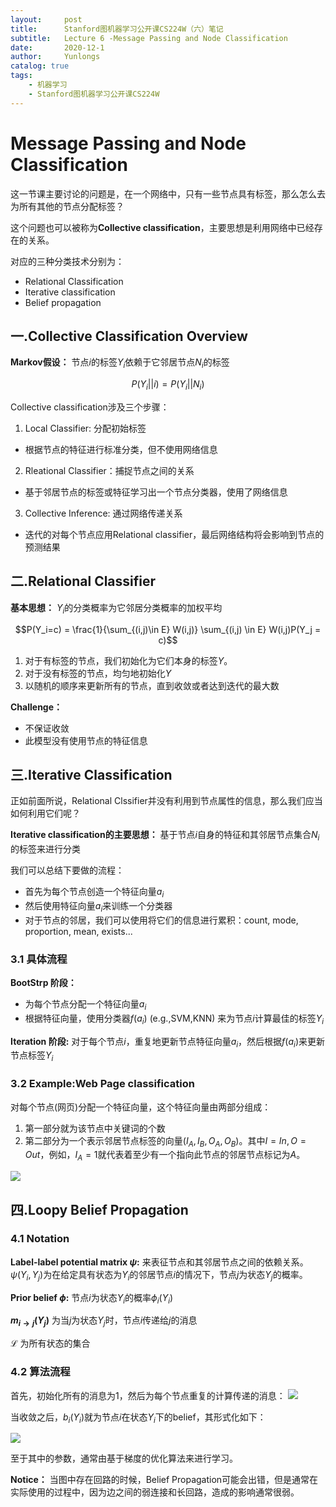 ```yaml
---
layout:     post
title:      Stanford图机器学习公开课CS224W（六）笔记
subtitle:   Lecture 6 -Message Passing and Node Classification
date:       2020-12-1
author:     Yunlongs
catalog: true
tags:
    - 机器学习
    - Stanford图机器学习公开课CS224W
---
```


# Message Passing and Node Classification
这一节课主要讨论的问题是，在一个网络中，只有一些节点具有标签，那么怎么去为所有其他的节点分配标签？

这个问题也可以被称为**Collective classification**，主要思想是利用网络中已经存在的关系。

对应的三种分类技术分别为：
- Relational Classification
- Iterative classification
- Belief propagation


## 一.Collective Classification Overview
**Markov假设：** 节点$i$的标签$Y_i$依赖于它邻居节点$N_i$的标签

$$P(Y_i||i) = P(Y_i||N_i)$$

Collective classification涉及三个步骤：
1. Local Classifier: 分配初始标签
- 根据节点的特征进行标准分类，但不使用网络信息

2. Rleational Classifier：捕捉节点之间的关系
- 基于邻居节点的标签或特征学习出一个节点分类器，使用了网络信息   

3. Collective Inference: 通过网络传递关系
- 迭代的对每个节点应用Relational classifier，最后网络结构将会影响到节点的预测结果

## 二.Relational Classifier

**基本思想：** $Y_i$的分类概率为它邻居分类概率的加权平均

$$P(Y_i=c) = \frac{1}{\sum_{(i,j)\in E} W(i,j)} \sum_{(i,j) \in E} W(i,j)P(Y_j = c)$$

1. 对于有标签的节点，我们初始化为它们本身的标签$Y$。
2. 对于没有标签的节点，均匀地初始化$Y$
3. 以随机的顺序来更新所有的节点，直到收敛或者达到迭代的最大数

**Challenge：** 
- 不保证收敛
- 此模型没有使用节点的特征信息

## 三.Iterative Classification
正如前面所说，Relational Clssifier并没有利用到节点属性的信息，那么我们应当如何利用它们呢？

**Iterative classification的主要思想：** 基于节点$i$自身的特征和其邻居节点集合$N_i$的标签来进行分类

我们可以总结下要做的流程：
- 首先为每个节点创造一个特征向量$a_i$
- 然后使用特征向量$a_i$来训练一个分类器
- 对于节点的邻居，我们可以使用将它们的信息进行累积：count, mode, proportion, mean, exists...

### 3.1 具体流程

**BootStrp 阶段：** 
- 为每个节点分配一个特征向量$a_i$
- 根据特征向量，使用分类器$f(a_i)$ (e.g.,SVM,KNN) 来为节点$i$计算最佳的标签$Y_i$

**Iteration 阶段:** 对于每个节点$i$，重复地更新节点特征向量$a_i$，然后根据$f(a_i)$来更新节点标签$Y_i$

### 3.2 Example:Web Page classification

对每个节点(网页)分配一个特征向量，这个特征向量由两部分组成：
1. 第一部分就为该节点中关键词的个数
2. 第二部分为一个表示邻居节点标签的向量$(I_A,I_B,O_A,O_B)$。其中$I=In,O=Out$，例如，$I_A=1$就代表着至少有一个指向此节点的邻居节点标记为$A$。

![](https://yunlongs-1253041399.cos.ap-chengdu.myqcloud.com/image/Similary_Detection/213.png)

## 四.Loopy Belief Propagation
### 4.1 Notation
**Label-label potential matrix $\psi$:** 来表征节点和其邻居节点之间的依赖关系。$\psi (Y_i,Y_j)$为在给定具有状态为$Y_i$的邻居节点$i$的情况下，节点$j$为状态$Y_j$的概率。

**Prior belief $\phi$:** 节点$i$为状态$Y_i$的概率$\phi_i(Y_i)$

**$m_{i \rightarrow j}(Y_j)$** 为当$j$为状态$Y_j$时，节点$i$传递给$j$的消息

**$\mathcal{L}$** 为所有状态的集合

### 4.2 算法流程
首先，初始化所有的消息为1，然后为每个节点重复的计算传递的消息：
![](https://yunlongs-1253041399.cos.ap-chengdu.myqcloud.com/image/Similary_Detection/214.png)

当收敛之后，$b_i(Y_i)$就为节点$i$在状态$Y_i$下的belief，其形式化如下：

![](https://yunlongs-1253041399.cos.ap-chengdu.myqcloud.com/image/Similary_Detection/215.png)

至于其中的参数，通常由基于梯度的优化算法来进行学习。

**Notice：** 当图中存在回路的时候，Belief Propagation可能会出错，但是通常在实际使用的过程中，因为边之间的弱连接和长回路，造成的影响通常很弱。
